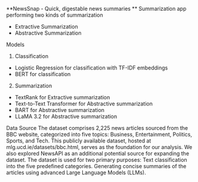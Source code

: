 **NewsSnap - Quick, digestable news summaries
**
Summarization app performing two kinds of summarization
  - Extractive Summarization
  - Abstractive Summarization

Models
1. Classification
  - Logistic Regression for classification with TF-IDF embeddings
  - BERT for classification
2. Summarization
  - TextRank for Extractive summarization
  - Text-to-Text Transformer for Abstractive summarization
  - BART for Abstractive summarization
  - LLaMA 3.2 for Abstractive summarization

Data Source
The dataset comprises 2,225 news articles sourced from the BBC website, categorized into five topics: Business, Entertainment, Politics, Sports, and Tech. This publicly available dataset, hosted at mlg.ucd.ie/datasets/bbc.html, serves as the foundation for our analysis. We also explored NewsAPI as an additional potential source for expanding the dataset.
The dataset is used for two primary purposes:
Text classification into the five predefined categories.
Generating concise summaries of the articles using advanced Large Language Models (LLMs).
